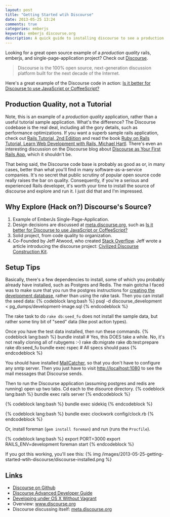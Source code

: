 ```yaml
---
layout: post
title: "Getting Started wtih Discourse"
date: 2013-05-25 13:24
comments: true
categories: emberjs
keywords: emberjs discourse.org
description: A quick guide to installing discourse to see a production quality rails project on github.
---
```


<p>
Looking for a great open source example of a <i>production quality</i>
rails, emberjs, and single-page-application project? Check out <a href="https://github.com/discourse/discourse">Discourse</a>.
</p><blockquote>

<p>Discourse is the 100% open source, next-generation discussion platform built for the next decade of the Internet.
</p>
</blockquote>


<p>
Here's a great example of the Discourse code in action: <a href="http://meta.discourse.org/t/is-it-better-for-discourse-to-use-javascript-or-coffeescript/3153">Is it better for Discourse to use JavaScript or CoffeeScript?</a>
</p>

<div id="outline-container-1" class="outline-2">
<h2 id="sec-1">Production Quality, not a Tutorial</h2>
<div class="outline-text-2" id="text-1">

<p>Note, this is an example of a <i>production quality</i> application, rather than a
useful tutorial sample application. What's the difference? The Discourse
codebase is the real deal, including all the gory details, such as performance
optimizations. If you want a superb sample rails application, check out <a href="https://github.com/railstutorial/sample_app_2nd_ed">Rails Tutorial, 2nd Ediition</a> and read the book <a href="http://ruby.railstutorial.org/ruby-on-rails-tutorial-book">Ruby on Rails Tutorial, Learn Web Development with Rails, Michael Hartl</a>. There's even an interesting discussion on
the Discourse blog about <a href="http://blog.discourse.org/2013/04/discourse-as-your-first-rails-app/">Discourse as Your First Rails App</a>, which it shouldn't be.
</p>
<p>
That being said, the Discourse code base is probably as good as or, in many
cases, better than what you'll find in many software-as-a-service companies.
It's no secret that public scrutiny of popular open source code really raises
the bar on quality. Consequently, if you're a serious and experienced Rails
developer, it's worth your time to install the source of discourse and explore
and run it. I just did that and I'm impressed.
</p>
</div>

</div>

<div id="outline-container-2" class="outline-2">
<h2 id="sec-2">Why Explore (Hack on?) Discourse's Source?</h2>
<div class="outline-text-2" id="text-2">

<ol>
<li>Example of EmberJs Single-Page-Application.
</li>
<li>Design decisions are discussed at <a href="http://meta.discourse.org/">meta.discourse.org</a>, such as <a href="http://meta.discourse.org/t/is-it-better-for-discourse-to-use-javascript-or-coffeescript/3153">Is it better for Discourse to use JavaScript or CoffeeScript?</a>
</li>
<li>Solid project, from code quality to organization.
</li>
<li>Co-Founded by Jeff Atwood, who created <a href="http://stackoverflow.com/">Stack Overflow</a>. Jeff wrote a article
   introducing the discourse project: <a href="http://www.codinghorror.com/blog/2013/02/civilized-discourse-construction-kit.html">Civilized Discourse Construction Kit</a>.
</li>
</ol>


</div>

</div>

<div id="outline-container-3" class="outline-2">
<h2 id="sec-3">Setup Tips</h2>
<div class="outline-text-2" id="text-3">

<p>Basically, there's a few dependencies to install, some of which you probably already
have installed, such as Postgres and Redis. The main gotcha I faced was to make
sure that you run the postgres instructions for <a href="https://github.com/discourse/discourse/blob/master/docs/DEVELOPMENT-OSX-NATIVE.md">creating the development database</a>, rather than using the rake task. Then you can install the seed data:
{% codeblock lang:bash %}
psql -d discourse_development < pg_dumps/development-image.sql
{% endcodeblock %}


The rake task to do <code>rake db:seed_fu</code> does not install the sample data, but
rather some tiny bit of "seed" data (like post action types).
</p>
<p>
Once you have the test data installed, then run these commands.
{% codeblock lang:bash %}
bundle install # Yes, this DOES take a while. No, it's not really cloning all of rubygems :-)
rake db:migrate
rake db:test:prepare
rake db:seed_fu
bundle exec rspec # All specs should pass
{% endcodeblock %}

You should have installed <a href="http://mailcatcher.me/">MailCatcher</a>, so that you don't have to configure any
smtp server. Then you just have to visit <a href="http://localhost:1080">http://localhost:1080</a> to see the mail
messages that Discourse sends.
</p>
<p>
Then to run the Discourse application (assuming postgres and redis are running)
open up two tabs. Cd each to the disource directory. 
{% codeblock lang:bash %}
bundle exec rails server
{% endcodeblock %}

{% codeblock lang:bash %}
bundle exec sidekiq
{% endcodeblock %}

{% codeblock lang:bash %}
bundle exec clockwork config/clock.rb
{% endcodeblock %}


Or, install foreman (<code>gem install foreman</code>) and run (runs the <code>Procfile</code>).
</p>


{% codeblock lang:bash %}
export PORT=3000
export RAILS_ENV=development
foreman start
{% endcodeblock %}

<p>
If you got this working, you'll see this:
{% img /images/2013-05-25-getting-started-wtih-discourse/discourse-installed.png %}
</p>

</div>

</div>

<div id="outline-container-4" class="outline-2">
<h2 id="sec-4">Links</h2>
<div class="outline-text-2" id="text-4">

<ul>
<li><a href="https://github.com/discourse/discourse">Discourse on Github</a>
</li>
<li><a href="https://github.com/discourse/discourse/blob/master/docs/DEVELOPER-ADVANCED.md">Discourse Advanced Developer Guide</a>
</li>
<li><a href="https://github.com/discourse/discourse/blob/master/docs/DEVELOPMENT-OSX-NATIVE.md">Developing under OS X Without Vagrant</a> 
</li>
<li>Overview: <a href="http://www.discourse.org/">www.discourse.org</a>
</li>
<li>Discourse discussing itself: <a href="http://meta.discourse.org/">meta.discourse.org</a>
</li>
</ul>



















</div>
</div>
